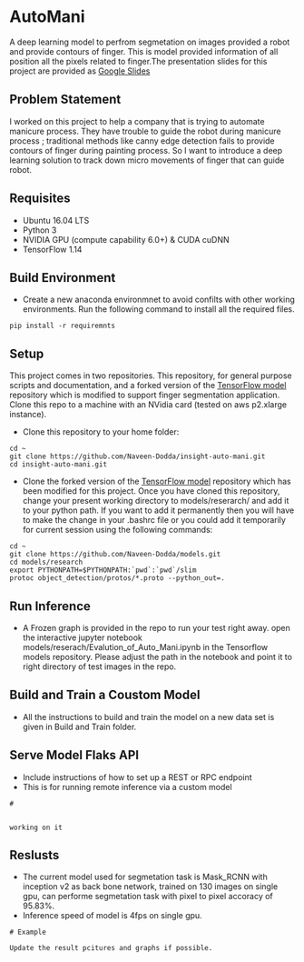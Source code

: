 # AutoMani
A deep learning model to perfrom segmetation on images provided a robot and provide contours of finger. This is model provided information of all position all the pixels related to finger.The presentation slides for this project are provided as [Google Slides](https://drive.google.com/open?id=1fJP-UhYJfN1BGsrhc85v0OSsd_AJIWoYlNtNQ7Ev6mU)

## Problem Statement
I worked on this project to help a company that is trying to automate manicure process. They have trouble to guide the robot during manicure process ; traditional methods like canny edge detection fails to provide contours of finger during painting process. So I want to introduce a deep learning solution to track down micro movements of finger that can guide robot.

## Requisites

- Ubuntu 16.04 LTS
- Python 3
- NVIDIA GPU (compute capability 6.0+) & CUDA cuDNN
- TensorFlow 1.14

## Build Environment
- Create a new anaconda environmnet to avoid confilts with other working environments. Run the following command to install all the required files. 
```  
pip install -r requiremnts
```  
## Setup
This project comes in two repositories. This repository, for general purpose scripts and documentation, and a forked version of the [TensorFlow model](https://github.com/Naveen-Dodda/models) repository which is modified to support finger segmentation application. 
Clone this repo to a machine with an NVidia card (tested on aws p2.xlarge instance).

- Clone this repository to your home folder:
```
cd ~
git clone https://github.com/Naveen-Dodda/insight-auto-mani.git
cd insight-auto-mani.git
```  

- Clone the forked version of the [TensorFlow model](https://github.com/Naveen-Dodda/models) repository which has been modified for this project. Once you have cloned this repository, change your present working directory to models/reserarch/ and add it to your python path. If you want to add it permanently then you will have to make the change in your .bashrc file or you could add it temporarily for current session using the following commands:

```
cd ~
git clone https://github.com/Naveen-Dodda/models.git
cd models/research
export PYTHONPATH=$PYTHONPATH:`pwd`:`pwd`/slim
protoc object_detection/protos/*.proto --python_out=.

``` 


## Run Inference

- A Frozen graph is provided in the repo to run your test right away. open the interactive jupyter notebook  models/reserach/Evalution_of_Auto_Mani.ipynb in the Tensorflow models repository. Please adjust the path in the notebook and point it to right directory of test images in the repo. 


## Build and Train a Coustom Model
- All the instructions to build and train the model on a new data set is given  in Build and Train folder. 


## Serve Model Flaks API 
- Include instructions of how to set up a REST or RPC endpoint
- This is for running remote inference via a custom model
```
# 


working on it 
```

## Reslusts 
- The current model used for segmetation task is Mask_RCNN with inception v2 as back bone network, trained on 130 images on single gpu, can performe segmetation task with pixel to pixel accoracy of 95.83%. 
- Inference speed of model is 4fps on single gpu.
```
# Example

Update the result pcitures and graphs if possible.
```
